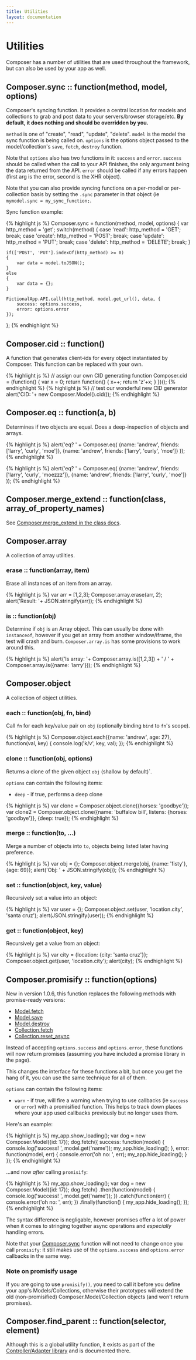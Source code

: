 ```yaml
---
title: Utilities
layout: documentation
---
```


# Utilities

Composer has a number of utilities that are used throughout the framework, but
can also be used by your app as well.

## Composer.sync :: function(method, model, options)

Composer's syncing function. It provides a central location for models and
collections to grab and post data to your servers/browser storage/etc.
__By default, it does nothing and should be overridden by you.__

`method` is one of "create", "read", "update", "delete". `model` is the model
the sync function is being called on. `options` is the options object passed to
the model/collection's `save`, `fetch`, `destroy` function.

Note that `options` also has two functions in it: `success` and `error`.
`success` should be called when the call to your API finishes, the only argument
being the data returned from the API. `error` should be called if any errors
happen (first arg is the error, second is the XHR object).

Note that you can also provide syncing functions on a per-model or
per-collection basis by setting the `.sync` parameter in that object (ie
`mymodel.sync = my_sync_function;`.

Sync function example:

<div class="noeval">
{% highlight js %}
Composer.sync = function(method, model, options)
{
    var http_method = 'get';
    switch(method)
    {
    case 'read': http_method = 'GET'; break;
    case 'create': http_method = 'POST'; break;
    case 'update': http_method = 'PUT'; break;
    case 'delete': http_method = 'DELETE'; break;
    }

    if(['POST', 'PUT'].indexOf(http_method) >= 0)
    {
        var data = model.toJSON();
    }
    else
    {
        var data = {};
    }

    FictionalApp.API.call(http_method, model.get_url(), data, {
        success: options.success,
        error: options.error
    });
};
{% endhighlight %}
</div>

## Composer.cid :: function()

A function that generates client-ids for every object instantiated by Composer.
This function can be replaced with your own.

{% highlight js %}
// assign our own CID generating function
Composer.cid = (function() {
    var x = 0;
    return function() {
        x++;
        return 'z'+x;
    }
})();
{% endhighlight %}
{% highlight js %}
// test our wonderful new CID generator
alert('CID: '+ new Composer.Model().cid());
{% endhighlight %}

## Composer.eq :: function(a, b)

Determines if two objects are equal. Does a deep-inspection of objects and
arrays.

{% highlight js %}
alert('eq? ' + Composer.eq(
    {name: 'andrew', friends: ['larry', 'curly', 'moe']},
    {name: 'andrew', friends: ['larry', 'curly', 'moe']}
));
{% endhighlight %}

{% highlight js %}
alert('eq? ' + Composer.eq(
    {name: 'andrew', friends: ['larry', 'curly', 'moezzz']},
    {name: 'andrew', friends: ['larry', 'curly', 'moe']}
));
{% endhighlight %}
## Composer.merge_extend :: function(class, array_of_property_names)

See [Composer.merge_extend in the class docs](docs/class#composer-merge-extend).

## Composer.array

A collection of array utilities.

### erase :: function(array, item)

Erase all instances of an item from an array.

{% highlight js %}
var arr = [1,2,3];
Composer.array.erase(arr, 2);
alert('Result: '+ JSON.stringify(arr));
{% endhighlight %}

### is :: function(obj)

Determine if `obj` is an Array object. This can usually be done with
`instanceof`, however if you get an array from another window/iframe, the test
will crash and burn. `Composer.array.is` has some provisions to work around
this.

{% highlight js %}
alert('Is array: '+ Composer.array.is([1,2,3]) + ' / ' + Composer.array.is({name: 'larry'}));
{% endhighlight %}

## Composer.object

A collection of object utilities.

### each :: function(obj, fn, bind)

Call `fn` for each key/value pair on `obj` (optionally binding `bind` to `fn`'s
scope).

<div class="noeval">
{% highlight js %}
Composer.object.each({name: 'andrew', age: 27}, function(val, key) {
    console.log('k/v', key, val);
});
{% endhighlight %}
</div>

### clone :: function(obj, options)

Returns a clone of the given object `obj` (shallow by default)`.

`options` can contain the following items:

- `deep` - if true, performs a deep clone

<div class="noeval">
{% highlight js %}
var clone = Composer.object.clone({horses: 'goodbye'});
var clone2 = Composer.object.clone({name: 'buffalow bill', listens: {horses: 'goodbye'}}, {deep: true});
{% endhighlight %}
</div>

### merge :: function(to, ...)

Merge a number of objects into `to`, objects being listed later having
preference.

{% highlight js %}
var obj = {};
Composer.object.merge(obj, {name: 'fisty'}, {age: 69});
alert('Obj: ' + JSON.stringify(obj));
{% endhighlight %}

### set :: function(object, key, value)

Recursively set a value into an object:

{% highlight js %}
var user = {};
Composer.object.set(user, 'location.city', 'santa cruz');
alert(JSON.stringify(user));
{% endhighlight %}

### get :: function(object, key)

Recursively get a value from an object:

{% highlight js %}
var city = {location: {city: 'santa cruz'}};
Composer.object.get(user, 'location.city');
alert(city);
{% endhighlight %}

## Composer.promisify :: function(options)

New in version 1.0.6, this function replaces the following methods with
promise-ready versions:

- [Model.fetch](docs/model#fetch)
- [Model.save](docs/model#save)
- [Model.destroy](docs/model#destroy)
- [Collection.fetch](docs/collection#fetch)
- [Collection.reset\_async](docs/collection#reset-async)

Instead of accepting `options.success` and `options.error`, these functions will
now return promises (assuming you have included a promise library in the page).

This changes the interface for these functions a bit, but once you get the hang
of it, you can use the same technique for all of them.

`options` can contain the following items:

- `warn` - if true, will fire a warning when trying to use callbacks (ie
`success` or `error`) with a promisified function. This helps to track down
places where your app used callbacks previously but no longer uses them.

Here's an example:

<div class="noeval">
{% highlight js %}
my_app.show_loading();
var dog = new Composer.Model({id: 17});
dog.fetch({
    success: function(model) {
        console.log('success! ', model.get('name'));
        my_app.hide_loading();
    },
    error: function(model, err) {
        console.error('oh no: ', err);
        my_app.hide_loading();
    }
});
{% endhighlight %}
</div>

...and now *after* calling `promisify`:

<div class="noeval">
{% highlight js %}
my_app.show_loading();
var dog = new Composer.Model({id: 17});
dog.fetch()
    .then(function(model) {
        console.log('success! ', model.get('name'));
    })
    .catch(function(err) {
        console.error('oh no: ', err);
    })
    .finally(function() {
        my_app.hide_loading();
    });
{% endhighlight %}
</div>

The syntax difference is negligable, however promises offer a lot of power when
it comes to stringing together async operations and *especially* handling
errors.

Note that your [Composer.sync](#composer-sync) function will not need to change
once you call `promisify`: it still makes use of the `options.success` and
`options.error` callbacks in the same way.

### Note on promisify usage

If you are going to use `promisify()`, you need to call it before you define
your app's Models/Collections, otherwise their prototypes will extend the old
(non-promisified) Composer.Model/Collection objects (and won't return promises).

## Composer.find_parent :: function(selector, element)

Although this is a global utility function, it exists as part of the
[Controller/Adapter library](docs/controller#composer-find-parent)
and is documented there.


